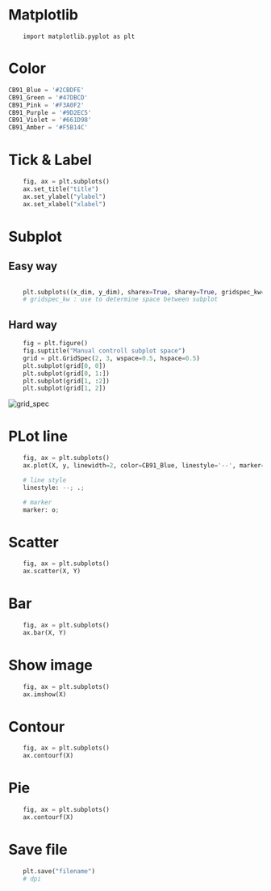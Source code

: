 # Matplotlib

```
    import matplotlib.pyplot as plt
```

# Color
``` python
CB91_Blue = '#2CBDFE'
CB91_Green = '#47DBCD'
CB91_Pink = '#F3A0F2'
CB91_Purple = '#9D2EC5'
CB91_Violet = '#661D98'
CB91_Amber = '#F5B14C'
```

# Tick & Label
``` python
    fig, ax = plt.subplots()
    ax.set_title("title")
    ax.set_ylabel("ylabel")
    ax.set_xlabel("xlabel")
```

# Subplot
## Easy way
``` python

    plt.subplots((x_dim, y_dim), sharex=True, sharey=True, gridspec_kw={'hspace': 0, 'wspace': 0})
    # gridspec_kw : use to determine space between subplot

```
## Hard way
``` python
    fig = plt.figure()
    fig.suptitle("Manual controll subplot space")
    grid = plt.GridSpec(2, 3, wspace=0.5, hspace=0.5)
    plt.subplot(grid[0, 0])
    plt.subplot(grid[0, 1:])
    plt.subplot(grid[1, :2])
    plt.subplot(grid[1, 2])
```
![grid_spec]('matplotlib/grid_spec.png')


# PLot line
``` python
    fig, ax = plt.subplots()
    ax.plot(X, y, linewidth=2, color=CB91_Blue, linestyle='--', marker='o')

    # line style
    linestyle: --; .;

    # marker
    marker: o;
```
# Scatter
``` python
    fig, ax = plt.subplots()
    ax.scatter(X, Y)
```

# Bar
``` python
    fig, ax = plt.subplots()
    ax.bar(X, Y)
```
# Show  image
``` python
    fig, ax = plt.subplots()
    ax.imshow(X)
```


# Contour
``` python
    fig, ax = plt.subplots()
    ax.contourf(X)
```

# Pie
``` python
    fig, ax = plt.subplots()
    ax.contourf(X)
```

# Save file
``` python
    plt.save("filename")
    # dpi
```
